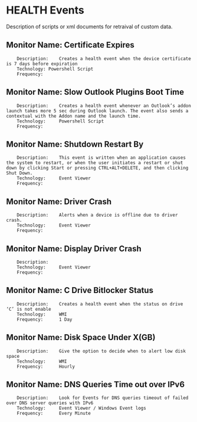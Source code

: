 # HEALTH Events 
Description of scripts or xml documents for retraival of custom data. 


## 		Monitor Name: 	Certificate Expires
		
		Description: 	Creates a health event when the device certificate is 7 days before expiration
		Technology:	Powershell Script
		Frequency:
		
## 		Monitor Name: 	Slow Outlook Plugins Boot Time
		
		Description: 	Creates a health event whenever an Outlook’s addon launch takes more 5 sec during Outlook launch. The event also sends a contextual with the Addon name and the launch time. 	
		Technology:		Powershell Script
		Frequency:
		
## 		Monitor Name: 	Shutdown Restart By
		
		Description: 	This event is written when an application causes the system to restart, or when the user initiates a restart or shut down by clicking Start or pressing CTRL+ALT+DELETE, and then clicking Shut Down. 	
		Technology:		Event Viewer
		Frequency:
		
## 		Monitor Name: 	Driver Crash
		
		Description: 	Alerts when a device is offline due to driver crash.  	
		Technology:		Event Viewer
		Frequency:
		
## 		Monitor Name: 	Display Driver Crash
		
		Description: 	  	
		Technology:		Event Viewer
		Frequency:
	
## 		Monitor Name: 	C Drive Bitlocker Status
		
		Description: 	Creates a health event when the status on drive ‘C’ is not enable 	
		Technology:		WMI
		Frequency: 		1 Day

## 		Monitor Name: 	Disk Space Under X(GB)
		
		Description: 	Give the option to decide when to alert low disk space 	
		Technology:		WMI
		Frequency: 		Hourly

##		Monitor Name: 	DNS Queries Time out over IPv6
		
		Description: 	Look for Events for DNS queries timeout of failed over DNS server queries with IPv6  	
		Technology:		Event Viewer / Windows Event logs
		Frequency: 		Every Minute